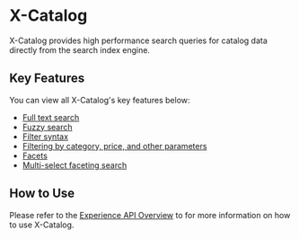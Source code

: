 # X-Catalog

X-Catalog provides high performance search queries for catalog data directly from the search index engine.

## Key Features

You can view all X-Catalog's key features below:

- [Full text search](examples/01-full-text-search.md)
- [Fuzzy search](examples/02-fuzzy-search.md)
- [Filter syntax](examples/03-filter-syntax.md)
- [Filtering by category, price, and other parameters](examples/04-filtering.md)
- [Facets](examples/05-facets.md)
- [Multi-select faceting search](examples/06-multi-select-faceting-search.md)

## How to Use

Please refer to the [Experience API Overview](../index.md) to for more information on how to use X-Catalog.















